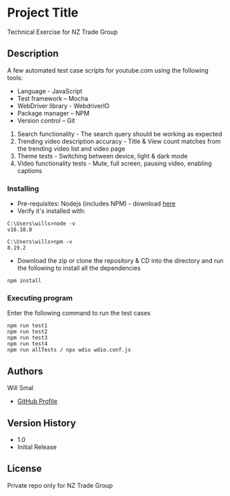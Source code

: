 # Project Title

Technical Exercise for NZ Trade Group

## Description

A few automated test case scripts for youtube.com using the following tools:

* Language - JavaScript
* Test framework – Mocha
* WebDriver library - WebdriverIO
* Package manager – NPM
* Version control – Git

1) Search functionality - The search query should be working as expected
2) Trending video description accuracy - Title & View count matches from the trending video list and video page
3) Theme tests - Switching between device, light & dark mode
4) Video functionality tests - Mute, full screen, pausing video, enabling captions

### Installing

* Pre-requisites: Nodejs (includes NPM) - download [here](https://nodejs.org/en/download/)
* Verify it's installed with:

```
C:\Users\wills>node -v
v16.18.0

C:\Users\wills>npm -v
8.19.2
```
* Download the zip or clone the repository & CD into the directory and run the following to install all the dependencies

```
npm install
```

### Executing program

Enter the following command to run the test cases

```
npm run test1
npm run test2
npm run test3
npm run test4
npm run allTests / npx wdio wdio.conf.js
```

## Authors

Will Smal 
- [GitHub Profile](https://github.com/Spykerwolf)

## Version History

* 1.0
* Initial Release

## License

Private repo only for NZ Trade Group
